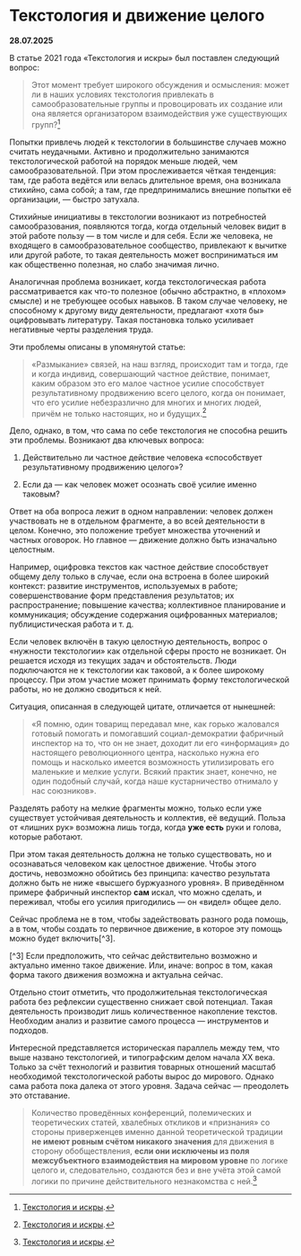 # Текстология и движение целого

**28.07.2025**

В статье 2021 года «Текстология и искры» был поставлен следующий вопрос:

> Этот момент требует широкого обсуждения и осмысления: может ли в наших условиях текстология привлекать в самообразовательные группы и провоцировать их создание или она является организатором взаимодействия уже существующих групп?[^1]

[^1]: [Текстология и искры](https://vk.com/@zarya_xyz-tekstologiya-i-iskry).

Попытки привлечь людей к текстологии в большинстве случаев можно считать неудачными. Активно и продолжительно занимаются текстологической работой на порядок меньше людей, чем самообразовательной. При этом прослеживается чёткая тенденция: там, где работа ведётся или велась длительное время, она возникала стихийно, сама собой; а там, где предпринимались внешние попытки её организации, — быстро затухала.

Стихийные инициативы в текстологии возникают из потребностей самообразования, появляются тогда, когда отдельный человек видит в этой работе пользу — в том числе и для себя. Если же человека, не входящего в самообразовательное сообщество, привлекают к вычитке или другой работе, то такая деятельность может восприниматься им как общественно полезная, но слабо значимая лично. 

Аналогичная проблема возникает, когда текстологическая работа рассматривается как что-то полезное (обычно абстрактно, в «плохом» смысле) и не требующее особых навыков. В таком случае человеку, не способному к другому виду деятельности, предлагают «хотя бы» оцифровывать литературу. Такая постановка только усиливает негативные черты разделения труда.

Эти проблемы описаны в упомянутой статье:

> «Размыкание» связей, на наш взгляд, происходит там и тогда, где и когда индивид, совершающий частное действие, понимает, каким образом это его малое частное усилие способствует результативному продвижению всего целого, когда он понимает, что его усилие небезразлично для многих и многих людей, причём не только настоящих, но и будущих.[^2]

[^2]: [Текстология и искры](https://vk.com/@zarya_xyz-tekstologiya-i-iskry).

Дело, однако, в том, что сама по себе текстология не способна решить эти проблемы. Возникают два ключевых вопроса:

1. Действительно ли частное действие человека «способствует результативному продвижению целого»?

2. Если да — как человек может осознать своё усилие именно таковым?

Ответ на оба вопроса лежит в одном направлении: человек должен участвовать не в отдельном фрагменте, а во всей деятельности в целом. Конечно, это положение требует множества уточнений и частных оговорок. Но главное — движение должно быть изначально целостным.

Например, оцифровка текстов как частное действие способствует общему делу только в случае, если она встроена в более широкий контекст: развитие инструментов, используемых в работе; совершенствование форм представления результатов; их распространение; повышение качества; коллективное планирование и коммуникация; обсуждение содержания оцифрованных материалов; публицистическая работа и т. д.

Если человек включён в такую целостную деятельность, вопрос о «нужности текстологии» как отдельной сферы просто не возникает. Он решается исходя из текущих задач и обстоятельств. Люди подключаются не к текстологии как таковой, а к более широкому процессу. При этом участие может принимать форму текстологической работы, но не должно сводиться к ней.

Ситуация, описанная в следующей цитате, отличается от нынешней:

> «Я помню, один товарищ передавал мне, как горько жаловался готовый помогать и помогавший социал-демократии фабричный инспектор на то, что он не знает, доходит ли его «информация» до настоящего революционного центра, насколько нужна его помощь и насколько имеется возможность утилизировать его маленькие и мелкие услуги. Всякий практик знает, конечно, не один подобный случай, когда наше кустарничество отнимало у нас союзников».

Разделять работу на мелкие фрагменты можно, только если уже существует устойчивая деятельность и коллектив, её ведущий. Польза от «лишних рук» возможна лишь тогда, когда **уже есть** руки и голова, которые работают.

При этом такая деятельность должна не только существовать, но и осознаваться человеком как целостное движение. Чтобы этого достичь, невозможно обойтись без принципа: качество результата должно быть не ниже «высшего буржуазного уровня». В приведённом примере фабричный инспектор **сам** искал, что можно сделать, и переживал, чтобы его усилия пригодились — он «видел» общее дело.

Сейчас проблема не в том, чтобы задействовать разного рода помощь, а в том, чтобы создать то первичное движение, в которое эту помощь можно будет включить[^3].

[^3] Если предположить, что сейчас действительно возможно и актуально именно такое движение. Или, иначе: вопрос в том, какая форма такого движения возможна и актуальна сейчас.

Отдельно стоит отметить, что продолжительная текстологическая работа без рефлексии существенно снижает свой потенциал. Такая деятельность производит лишь количественное накопление текстов. Необходим анализ и развитие самого процесса — инструментов и подходов.

Интересной представляется историческая параллель между тем, что выше названо текстологией, и типографским делом начала XX века. Только за счёт технологий и развития товарных отношений масштаб необходимой текстологической работы вырос до мирового. Однако сама работа пока далека от этого уровня. Задача сейчас — преодолеть это отставание.

> Количество проведённых конференций, полемических и теоретических статей, хвалебных откликов и «признания» со стороны приверженцев именно данной теоретической традиции **не имеют ровным счётом никакого значения** для движения в сторону обобществления, **если они исключены из поля межсубъектного взаимодействия на мировом уровне** по логике целого и, следовательно, создаются без и вне учёта этой самой логики по причине действительного незнакомства с ней.[^4]

[^4]: [Текстология и искры](https://vk.com/@zarya_xyz-tekstologiya-i-iskry).